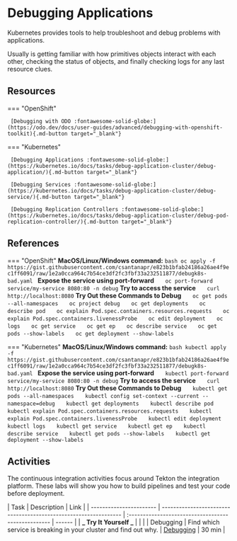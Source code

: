 # Debugging Applications

Kubernetes provides tools to help troubleshoot and debug problems with applications.

Usually is getting familiar with how primitives objects interact with each other, checking the status of objects, and finally checking logs for any last resource clues.

## Resources

=== "OpenShift"

     [Debugging with ODO :fontawesome-solid-globe:](https://odo.dev/docs/user-guides/advanced/debugging-with-openshift-toolkit){.md-button target="_blank"}

=== "Kubernetes"

     [Debugging Applications :fontawesome-solid-globe:](https://kubernetes.io/docs/tasks/debug-application-cluster/debug-application/){.md-button target="_blank"}

     [Debugging Services :fontawesome-solid-globe:](https://kubernetes.io/docs/tasks/debug-application-cluster/debug-service/){.md-button target="_blank"}

     [Debugging Replication Controllers :fontawesome-solid-globe:](https://kubernetes.io/docs/tasks/debug-application-cluster/debug-pod-replication-controller/){.md-button target="_blank"}

## References

=== "OpenShift"
**MacOS/Linux/Windows command:**
`bash
    oc apply -f https://gist.githubusercontent.com/csantanapr/e823b1bfab24186a26ae4f9ec1ff6091/raw/1e2a0cca964c7b54ce3df2fc3fbf33a232511877/debugk8s-bad.yaml
    `
**Expose the service using port-forward**
`    oc port-forward service/my-service 8080:80 -n debug
   `
**Try to access the service**
`    curl http://localhost:8080
   `
**Try Out these Commands to Debug**
`    oc get pods --all-namespaces
   `
`    oc project debug
   `
`    oc get deployments
   `
`    oc describe pod
   `
`    oc explain Pod.spec.containers.resources.requests
   `
`    oc explain Pod.spec.containers.livenessProbe
   `
`    oc edit deployment
   `
`    oc logs
   `
`    oc get service
   `
`    oc get ep
   `
`    oc describe service
   `
`    oc get pods --show-labels
   `
`    oc get deployment --show-labels
   `

=== "Kubernetes"
**MacOS/Linux/Windows command:**
`bash
    kubectl apply -f https://gist.githubusercontent.com/csantanapr/e823b1bfab24186a26ae4f9ec1ff6091/raw/1e2a0cca964c7b54ce3df2fc3fbf33a232511877/debugk8s-bad.yaml
    `
**Expose the service using port-forward**
`    kubectl port-forward service/my-service 8080:80 -n debug
   `
**Try to access the service**
`    curl http://localhost:8080
   `
**Try Out these Commands to Debug**
`    kubectl get pods --all-namespaces
   `
`    kubectl config set-context --current --namespace=debug
   `
`    kubectl get deployments
   `
`    kubectl describe pod
   `
`    kubectl explain Pod.spec.containers.resources.requests
   `
`    kubectl explain Pod.spec.containers.livenessProbe
   `
`    kubectl edit deployment
   `
`    kubectl logs
   `
`    kubectl get service
   `
`    kubectl get ep
   `
`    kubectl describe service
   `
`    kubectl get pods --show-labels
   `
`    kubectl get deployment --show-labels
   `

## Activities

The continuous integration activities focus around Tekton the integration platform. These labs will show you how to build pipelines and test your code before deployment.

| Task                    | Description                                                      | Link                                                |
| ----------------------- | ---------------------------------------------------------------- | :-------------------------------------------------- | ------ |
| **_ Try It Yourself _** |                                                                  |                                                     |
| Debugging               | Find which service is breaking in your cluster and find out why. | [Debugging](../../../labs/kubernetes/lab5/index.md) | 30 min |

